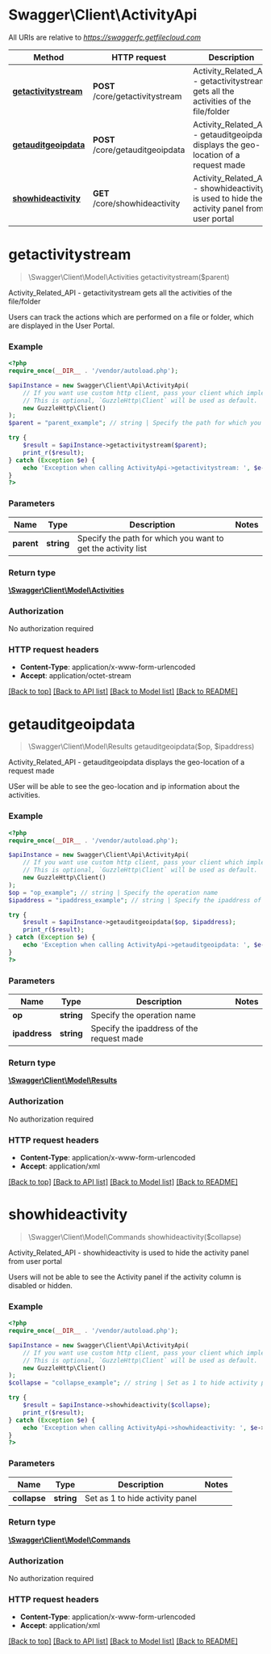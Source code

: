 # Swagger\Client\ActivityApi

All URIs are relative to *https://swaggerfc.getfilecloud.com*

Method | HTTP request | Description
------------- | ------------- | -------------
[**getactivitystream**](ActivityApi.md#getactivitystream) | **POST** /core/getactivitystream | Activity_Related_API - getactivitystream gets all the activities of the file/folder
[**getauditgeoipdata**](ActivityApi.md#getauditgeoipdata) | **POST** /core/getauditgeoipdata | Activity_Related_API - getauditgeoipdata displays the geo-location of a request made
[**showhideactivity**](ActivityApi.md#showhideactivity) | **GET** /core/showhideactivity | Activity_Related_API - showhideactivity is used to hide the activity panel from user portal


# **getactivitystream**
> \Swagger\Client\Model\Activities getactivitystream($parent)

Activity_Related_API - getactivitystream gets all the activities of the file/folder

Users can track the actions which are performed on a file or folder, which are displayed in the User Portal.

### Example
```php
<?php
require_once(__DIR__ . '/vendor/autoload.php');

$apiInstance = new Swagger\Client\Api\ActivityApi(
    // If you want use custom http client, pass your client which implements `GuzzleHttp\ClientInterface`.
    // This is optional, `GuzzleHttp\Client` will be used as default.
    new GuzzleHttp\Client()
);
$parent = "parent_example"; // string | Specify the path for which you want to get the activity list

try {
    $result = $apiInstance->getactivitystream($parent);
    print_r($result);
} catch (Exception $e) {
    echo 'Exception when calling ActivityApi->getactivitystream: ', $e->getMessage(), PHP_EOL;
}
?>
```

### Parameters

Name | Type | Description  | Notes
------------- | ------------- | ------------- | -------------
 **parent** | **string**| Specify the path for which you want to get the activity list |

### Return type

[**\Swagger\Client\Model\Activities**](../Model/Activities.md)

### Authorization

No authorization required

### HTTP request headers

 - **Content-Type**: application/x-www-form-urlencoded
 - **Accept**: application/octet-stream

[[Back to top]](#) [[Back to API list]](../../README.md#documentation-for-api-endpoints) [[Back to Model list]](../../README.md#documentation-for-models) [[Back to README]](../../README.md)

# **getauditgeoipdata**
> \Swagger\Client\Model\Results getauditgeoipdata($op, $ipaddress)

Activity_Related_API - getauditgeoipdata displays the geo-location of a request made

USer will be able to see the geo-location and ip information about the activities.

### Example
```php
<?php
require_once(__DIR__ . '/vendor/autoload.php');

$apiInstance = new Swagger\Client\Api\ActivityApi(
    // If you want use custom http client, pass your client which implements `GuzzleHttp\ClientInterface`.
    // This is optional, `GuzzleHttp\Client` will be used as default.
    new GuzzleHttp\Client()
);
$op = "op_example"; // string | Specify the operation name
$ipaddress = "ipaddress_example"; // string | Specify the ipaddress of the request made

try {
    $result = $apiInstance->getauditgeoipdata($op, $ipaddress);
    print_r($result);
} catch (Exception $e) {
    echo 'Exception when calling ActivityApi->getauditgeoipdata: ', $e->getMessage(), PHP_EOL;
}
?>
```

### Parameters

Name | Type | Description  | Notes
------------- | ------------- | ------------- | -------------
 **op** | **string**| Specify the operation name |
 **ipaddress** | **string**| Specify the ipaddress of the request made |

### Return type

[**\Swagger\Client\Model\Results**](../Model/Results.md)

### Authorization

No authorization required

### HTTP request headers

 - **Content-Type**: application/x-www-form-urlencoded
 - **Accept**: application/xml

[[Back to top]](#) [[Back to API list]](../../README.md#documentation-for-api-endpoints) [[Back to Model list]](../../README.md#documentation-for-models) [[Back to README]](../../README.md)

# **showhideactivity**
> \Swagger\Client\Model\Commands showhideactivity($collapse)

Activity_Related_API - showhideactivity is used to hide the activity panel from user portal

Users will not be able to see the Activity panel if the activity column is disabled or hidden.

### Example
```php
<?php
require_once(__DIR__ . '/vendor/autoload.php');

$apiInstance = new Swagger\Client\Api\ActivityApi(
    // If you want use custom http client, pass your client which implements `GuzzleHttp\ClientInterface`.
    // This is optional, `GuzzleHttp\Client` will be used as default.
    new GuzzleHttp\Client()
);
$collapse = "collapse_example"; // string | Set as 1 to hide activity panel

try {
    $result = $apiInstance->showhideactivity($collapse);
    print_r($result);
} catch (Exception $e) {
    echo 'Exception when calling ActivityApi->showhideactivity: ', $e->getMessage(), PHP_EOL;
}
?>
```

### Parameters

Name | Type | Description  | Notes
------------- | ------------- | ------------- | -------------
 **collapse** | **string**| Set as 1 to hide activity panel |

### Return type

[**\Swagger\Client\Model\Commands**](../Model/Commands.md)

### Authorization

No authorization required

### HTTP request headers

 - **Content-Type**: application/x-www-form-urlencoded
 - **Accept**: application/xml

[[Back to top]](#) [[Back to API list]](../../README.md#documentation-for-api-endpoints) [[Back to Model list]](../../README.md#documentation-for-models) [[Back to README]](../../README.md)

